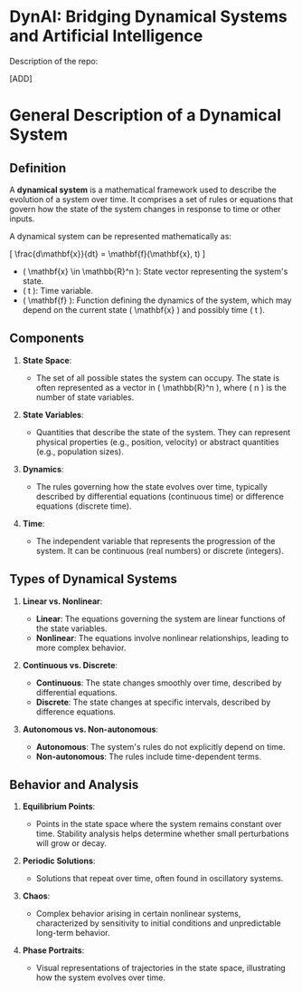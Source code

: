 # DynAI: Bridging Dynamical Systems and Artificial Intelligence

Description of the repo:

[ADD]

# General Description of a Dynamical System

## Definition

A **dynamical system** is a mathematical framework used to describe the evolution of a system over time. It comprises a set of rules or equations that govern how the state of the system changes in response to time or other inputs.

A dynamical system can be represented mathematically as:

\[
\frac{d\mathbf{x}}{dt} = \mathbf{f}(\mathbf{x}, t)
\]

- \( \mathbf{x} \in \mathbb{R}^n \): State vector representing the system's state.
- \( t \): Time variable.
- \( \mathbf{f} \): Function defining the dynamics of the system, which may depend on the current state \( \mathbf{x} \) and possibly time \( t \).


## Components

1. **State Space**: 
   - The set of all possible states the system can occupy. The state is often represented as a vector in \( \mathbb{R}^n \), where \( n \) is the number of state variables.

2. **State Variables**: 
   - Quantities that describe the state of the system. They can represent physical properties (e.g., position, velocity) or abstract quantities (e.g., population sizes).

3. **Dynamics**: 
   - The rules governing how the state evolves over time, typically described by differential equations (continuous time) or difference equations (discrete time).

4. **Time**: 
   - The independent variable that represents the progression of the system. It can be continuous (real numbers) or discrete (integers).

## Types of Dynamical Systems

1. **Linear vs. Nonlinear**:
   - **Linear**: The equations governing the system are linear functions of the state variables.
   - **Nonlinear**: The equations involve nonlinear relationships, leading to more complex behavior.

2. **Continuous vs. Discrete**:
   - **Continuous**: The state changes smoothly over time, described by differential equations.
   - **Discrete**: The state changes at specific intervals, described by difference equations.

3. **Autonomous vs. Non-autonomous**:
   - **Autonomous**: The system's rules do not explicitly depend on time.
   - **Non-autonomous**: The rules include time-dependent terms.

## Behavior and Analysis

1. **Equilibrium Points**: 
   - Points in the state space where the system remains constant over time. Stability analysis helps determine whether small perturbations will grow or decay.

2. **Periodic Solutions**: 
   - Solutions that repeat over time, often found in oscillatory systems.

3. **Chaos**: 
   - Complex behavior arising in certain nonlinear systems, characterized by sensitivity to initial conditions and unpredictable long-term behavior.

4. **Phase Portraits**: 
   - Visual representations of trajectories in the state space, illustrating how the system evolves over time.
